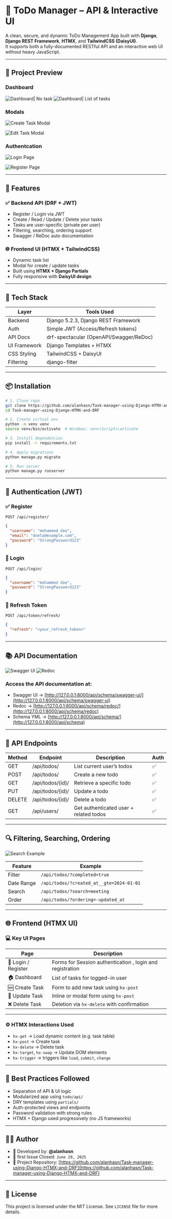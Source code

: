# 📝 ToDo Manager – API & Interactive UI

A clean, secure, and dynamic ToDo Management App built with **Django**, **Django REST Framework**, **HTMX**, and **TailwindCSS (DaisyUI)**.  
It supports both a fully-documented RESTful API and an interactive web UI without heavy JavaScript.

---

## 📸 Project Preview

### Dashboard
![Dashboard| No task](images/notask.png)
![Dashboard| List of tasks](images/main-page-after-edit.png)
### Modals
![Create Task Modal](images/Add-task-modal.png)

![Edit Task Modal](images/edit-task.png)
### Authentcation
![Login Page](images/login.png)

![Register Page](images/register.png)


---

## 🚀 Features

### ✅ Backend API (DRF + JWT)
- Register / Login via JWT
- Create / Read / Update / Delete your tasks
- Tasks are user-specific (private per user)
- Filtering, searching, ordering support
- Swagger / ReDoc auto documentation

### 🌐 Frontend UI (HTMX + TailwindCSS)
- Dynamic task list
- Modal for create / update tasks
- Built using **HTMX + Django Partials**
- Fully responsive with **DaisyUI design**

---

## 🧰 Tech Stack

| Layer         | Tools Used                                 |
|---------------|---------------------------------------------|
| Backend       | Django 5.2.3, Django REST Framework          |
| Auth          | Simple JWT (Access/Refresh tokens)          |
| API Docs      | drf-spectacular (OpenAPI/Swagger/ReDoc)     |
| UI Framework  | Django Templates + HTMX                     |
| CSS Styling   | TailwindCSS + DaisyUI                       |
| Filtering     | django-filter                               |

---

## 📦 Installation

```bash
# 1. Clone repo
git clone https://github.com/alanhasn/Task-manager-using-Django-HTMX-and-DRF
cd Task-manager-using-Django-HTMX-and-DRF

# 2. Create virtual env
python -m venv venv
source venv/bin/activate  # Windows: venv\Scripts\activate

# 3. Install dependencies
pip install -r requirements.txt

# 4. Apply migrations
python manage.py migrate

# 5. Run server
python manage.py runserver
````

---

## 🔐 Authentication (JWT)

### ✅ Register

`POST /api/register/`

```json
{
  "username": "mohammed doe",
  "email": "doela@example.com",
  "password": "StrongPassword123"
}
```

### 🔑 Login

`POST /api/login/`

```json
{
  "username": "mohammed doe",
  "password": "StrongPassword123"
}
```

### 🔄 Refresh Token

`POST /api/token/refresh/`

```json
{
  "refresh": "<your_refresh_token>"
}
```

---

## 📚 API Documentation

![Swagger UI](images/swager-ui.png)
![Redoc](images/redoc.png)

### Access the API documentation at:
* Swagger UI → [http://127.0.0.1:8000/api/schema/swagger-ui/](http://127.0.0.1:8000/api/schema/swagger-ui)
* Redoc → [http://127.0.0.1:8000/api/schema/redoc/](http://127.0.0.1:8000/api/schema/redoc)
* Schema YML → [http://127.0.0.1:8000/api/schema/](http://127.0.0.1:8000/api/schema)

---

## 🧪 API Endpoints

| Method | Endpoint         | Description                            | Auth |
| ------ | ---------------- | -------------------------------------- | ---- |
| GET    | /api/todos/      | List current user’s todos              | ✅    |
| POST   | /api/todos/      | Create a new todo                      | ✅    |
| GET    | /api/todos/{id}/ | Retrieve a specific todo               | ✅    |
| PUT    | /api/todos/{id}/ | Update a todo                          | ✅    |
| DELETE | /api/todos/{id}/ | Delete a todo                          | ✅    |
| GET    | /api/users/      | Get authenticated user + related todos | ✅    |

---

## 🔍 Filtering, Searching, Ordering

![Search Example](images/search.png)

| Feature    | Example                                  |
| ---------- | ---------------------------------------- |
| Filter     | `/api/todos/?completed=true`             |
| Date Range | `/api/todos/?created_at__gte=2024-01-01` |
| Search     | `/api/todos/?search=meeting`             |
| Order      | `/api/todos/?ordering=-updated_at`       |

---

## 🌐 Frontend (HTMX UI)

### 💻 Key UI Pages

| Page                | Description                                               |
| ------------------- |-----------------------------------------------------------|
| 🔐 Login / Register | Forms for Session authentication ,  login and registration |
| 🏠 Dashboard        | List of tasks for logged-in user                          |
| 🆕 Create Task      | Form to add new task using `hx-post`                      |
| 📝 Update Task      | Inline or modal form using `hx-post`          |
| ❌ Delete Task       | Deletion via `hx-delete` with confirmation                |
---

### ⚙️ HTMX Interactions Used

* `hx-get` → Load dynamic content (e.g. task table)
* `hx-post` → Create task
* `hx-delete` → Delete task
* `hx-target`, `hx-swap` → Update DOM elements
* `hx-trigger` → triggers like `load`, `submit`, `change`

---

## 🧩 Best Practices Followed

* Separation of API & UI logic
* Modularized app using `todo/api/`
* DRY templates using `partials/`
* Auth-protected views and endpoints
* Password validation with strong rules
* HTMX + Django used progressively (no JS frameworks)

---

## 🧑‍💻 Author

* 👤 Developed by: **@alanhasn**
* 📅 first Issue Closed: `June 29, 2025`
* 📌 Project Repository:
  [https://github.com/alanhasn/Task-manager-using-Django-HTMX-and-DRF](https://github.com/alanhasn/Task-manager-using-Django-HTMX-and-DRF)

---

## 📃 License

This project is licensed under the MIT License.
See `LICENSE` file for more details.
